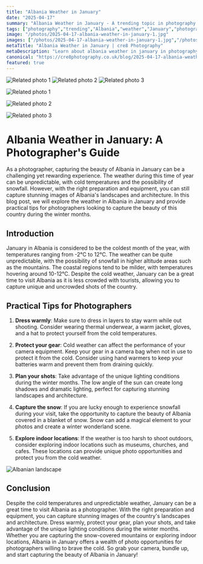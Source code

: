 ```yaml
---
title: "Albania Weather in January"
date: "2025-04-17"
summary: "Albania Weather in January - A trending topic in photography."
tags: ["photography","trending","Albania","weather","January","photographer","landscapes","architecture","cold temperatures","snowfall","indoor locations","gear protection"]
image: "/photos/2025-04-17-albania-weather-in-january-1.jpg"
images: ["/photos/2025-04-17-albania-weather-in-january-1.jpg","/photos/2025-04-17-albania-weather-in-january-2.jpg","/photos/2025-04-17-albania-weather-in-january-3.jpg"]
metaTitle: "Albania Weather in January | cre8 Photography"
metaDescription: "Learn about albania weather in january in photography with practical tips and insights."
canonical: "https://cre8photography.co.uk/blog/2025-04-17-albania-weather-in-january"
featured: true
---
```


<!-- Gallery as HTML -->

<div class="grid grid-cols-1 sm:grid-cols-2 md:grid-cols-3 gap-4">
  <img src="/photos/2025-04-17-albania-weather-in-january-1.jpg" alt="Related photo 1" class="w-full rounded-lg" />
<img src="/photos/2025-04-17-albania-weather-in-january-2.jpg" alt="Related photo 2" class="w-full rounded-lg" />
<img src="/photos/2025-04-17-albania-weather-in-january-3.jpg" alt="Related photo 3" class="w-full rounded-lg" />
</div>


<!-- Gallery as Markdown -->
![Related photo 1](/photos/2025-04-17-albania-weather-in-january-1.jpg)


![Related photo 2](/photos/2025-04-17-albania-weather-in-january-2.jpg)


![Related photo 3](/photos/2025-04-17-albania-weather-in-january-3.jpg)



# Albania Weather in January: A Photographer's Guide

As a photographer, capturing the beauty of Albania in January can be a challenging yet rewarding experience. The weather during this time of year can be unpredictable, with cold temperatures and the possibility of snowfall. However, with the right preparation and equipment, you can still capture stunning images of Albania's landscapes and architecture. In this blog post, we will explore the weather in Albania in January and provide practical tips for photographers looking to capture the beauty of this country during the winter months.

## Introduction

January in Albania is considered to be the coldest month of the year, with temperatures ranging from -2°C to 12°C. The weather can be quite unpredictable, with the possibility of snowfall in higher altitude areas such as the mountains. The coastal regions tend to be milder, with temperatures hovering around 10-12°C. Despite the cold weather, January can be a great time to visit Albania as it is less crowded with tourists, allowing you to capture unique and uncrowded shots of the country.

## Practical Tips for Photographers

1. **Dress warmly**: Make sure to dress in layers to stay warm while out shooting. Consider wearing thermal underwear, a warm jacket, gloves, and a hat to protect yourself from the cold temperatures.

2. **Protect your gear**: Cold weather can affect the performance of your camera equipment. Keep your gear in a camera bag when not in use to protect it from the cold. Consider using hand warmers to keep your batteries warm and prevent them from draining quickly.

3. **Plan your shots**: Take advantage of the unique lighting conditions during the winter months. The low angle of the sun can create long shadows and dramatic lighting, perfect for capturing stunning landscapes and architecture.

4. **Capture the snow**: If you are lucky enough to experience snowfall during your visit, take the opportunity to capture the beauty of Albania covered in a blanket of snow. Snow can add a magical element to your photos and create a winter wonderland scene.

5. **Explore indoor locations**: If the weather is too harsh to shoot outdoors, consider exploring indoor locations such as museums, churches, and cafes. These locations can provide unique photo opportunities and protect you from the cold weather.

![Albanian landscape](/path/to/image)

## Conclusion

Despite the cold temperatures and unpredictable weather, January can be a great time to visit Albania as a photographer. With the right preparation and equipment, you can capture stunning images of the country's landscapes and architecture. Dress warmly, protect your gear, plan your shots, and take advantage of the unique lighting conditions during the winter months. Whether you are capturing the snow-covered mountains or exploring indoor locations, Albania in January offers a wealth of photo opportunities for photographers willing to brave the cold. So grab your camera, bundle up, and start capturing the beauty of Albania in January!


